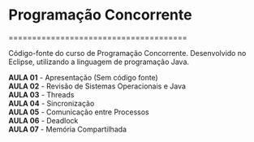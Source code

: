 # Programação Concorrente
======================================

Código-fonte do curso de Programação Concorrente. Desenvolvido no Eclipse, utilizando a linguagem de programação Java.

**AULA 01** - Apresentação (Sem código fonte)<br> 
**AULA 02** - Revisão de Sistemas Operacionais e Java<br>
**AULA 03** - Threads<br>
**AULA 04** - Sincronização<br>
**AULA 05** - Comunicação entre Processos<br>
**AULA 06** - Deadlock<br>
**AULA 07** - Memória Compartilhada<br>
